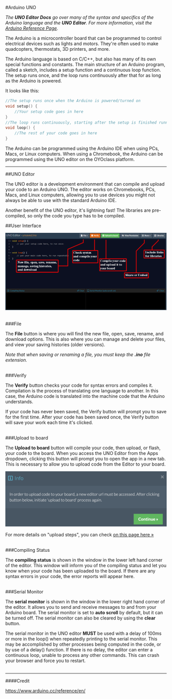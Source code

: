 <!--<div class="doc-header">Arduino UNO</div>-->

#Arduino UNO

*The **UNO Editor Docs** go over many of the syntax and specifics of the Arduino language and the **UNO Editor**. For more information, visit the [Arduino Reference Page](https://www.arduino.cc/reference/en/).*

The Arduino is a microcontroller board that can be programmed to control electrical devices such as lights and motors. They're often used to make quadcopters, thermostats, 3D printers, and more.

The Arduino language is based on C/C++, but also has many of its own special functions and constants. The main structure of an Arduino program, called a sketch, includes a setup function and a continuous loop function. The setup runs once, and the loop runs continuously after that for as long as the Arduino is powered. 

It looks like this:

```c++
//The setup runs once when the Arduino is powered/turned on
void setup() {
	//Your setup code goes in here
}
//The loop runs continuously, starting after the setup is finished running.
void loop() {
	//The rest of your code goes in here
}
```

The Arduino can be programmed using the Arduino IDE when using PCs, Macs, or Linux computers. When using a Chromebook, the Arduino can be programmed using the UNO editor on the OYOclass platform.

---

##UNO Editor
 
The UNO editor is a development environment that can compile and upload your code to an Arduino UNO. The editor works on Chromebooks, PCs, Macs, and Linux computers, allowing you to use devices you might not always be able to use with the standard Arduino IDE.

Another benefit of the UNO editor, it's lightning fast! The libraries are pre-compiled, so only the code you type has to be compiled.

##User Interface

![UNO Editor](UNO_Editor_Labeled.PNG)
<br/>
<br/>

###File

The **File** button is where you will find the new file, open, save, rename, and download options. This is also where you can manage and delete your files, and view your saving histories (older versions).

*Note that when saving or renaming a file, you must keep the **.ino** file extension.*
<br/>
<br/>

###Verify

The **Verify** button checks your code for syntax errors and compiles it. Compilation is the process of translating one language to another. In this case, the Arduino code is translated into the machine code that the Arduino understands.

If your code has never been saved, the Verify button will prompt you to save for the first time. After your code has been saved once, the Verify button will save your work each time it's clicked.
<br/>
<br/>

###Upload to board

The **Upload to board** button will compile your code, then upload, or flash, your code to the board. When you access the UNO Editor from the Apps dropdown, clicking this button will prompt you to open the app in a new tab. This is necessary to allow you to upload code from the Editor to your board. 

![UNO Editor New Tab Prompt](UNO_Editor_new_tab_prompt.png)

For more details on "upload steps", you can check <a href="https://develop.oyoclass.com/story/60a41b25792ac2225c0d24da" target="_blank">on this page here &raquo;</a>
<br/>
<br/>

###Compiling Status

The **compiling status** is shown in the window in the lower left hand corner of the editor. This window will inform you of the compiling status and let you know when your code has been uploaded to the board. If there are any syntax errors in your code, the error reports will appear here.
<br/>
<br/>

###Serial Monitor

The **serial monitor** is shown in the window in the lower right hand corner of the editor. It allows you to send and receive messages to and from your Arduino board. The serial monitor is set to **auto scroll** by default, but it can be turned off. The serial monitor can also be cleared by using the **clear** button.

The serial monitor in the UNO editor **MUST** be used with a delay of 100ms or more in the loop() when repeatedly printing to the serial monitor. This may be accomplished by other processes being computed in the code, or by use of a delay() function. If there is no delay, the editor can enter a continuous loop, unable to process any other commands. This can crash your browser and force you to restart.
<br/>
<br/>

---

####Credit

https://www.arduino.cc/reference/en/
